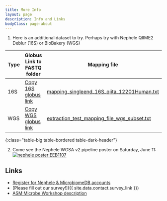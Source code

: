 ```yaml
---
title: More Info
layout: page
description: Info and Links
bodyClass: page-about
---
```


1. Here is an additional dataset to try.  Perhaps try with Nephele QIIME2 Deblur (16S) or BioBakery (WGS)

| Type | Globus Link to FASTQ folder                                  | Mapping file                                                 | Nephele Results                                              |
   | ---- | ------------------------------------------------------------ | ------------------------------------------------------------ | ------------------------------------------------------------ |
   | 16S  | <a href="https://app.globus.org/file-manager?origin_id=f93d54fe-ac6d-4382-b174-2516b9e8795f&origin_path=%2Fqiita12201Human%2F" onclick='copyURI(event)'>Copy 16S globus link</a> | <a href="../../download/mapping_singleend_16S_qiita_12201Human.txt" download>mapping_singleend_16S_qiita_12201Human.txt</a> | [49b79917c2d7](https://nephele.niaid.nih.gov/results/49b79917c2d7){:target="_blank"} |
   | WGS  | <a href="https://app.globus.org/file-manager?origin_id=4bcc17e6-1d3f-4367-990a-8833f79627ab&origin_path=%2F" onclick='copyURI(event)'>Copy WGS globus link</a>                                         | <a href="../../download/extraction_test_mapping_file_wgs_subset.txt" download>extraction_test_mapping_file_wgs_subset.txt</a> |                                                              |
{:class="table-big table-bordered table-dark-header"}

2. Come see the Nephele WGSA v2 pipeline poster on Saturday, June 11:
    <a href="../images/illustrations/poster_handout_adobe_small.pdf" title="click here to see the full sized image" target="_blank"><img src="../images/illustrations/poster_handout_small.png" alt="nephele poster EEB1107"  class="intro-image" style="max-width: 50%"/></a>




## Links 
- [Register for Nephele & MicrobiomeDB accounts](../info/account)
- [Please fill out our survey!]({{ site.data.contact.survey_link  }})
- [ASM Microbe Workshop description](https://www.abstractsonline.com/pp8/#!/10522/session/73)

